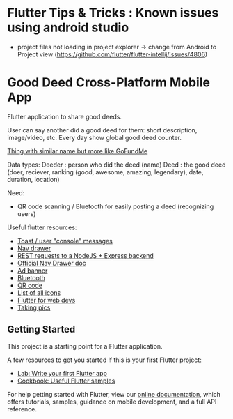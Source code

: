 # Flutter Tips & Tricks : Known issues using android studio
- project files not loading in project explorer -> change from Android to Project view (https://github.com/flutter/flutter-intellij/issues/4806)

# Good Deed Cross-Platform Mobile App

Flutter application to share good deeds. 

User can say another did a good deed for them: short description, image/video, etc. Every day show global good deed counter.

[Thing with similar name but more like GoFundMe](https://www.goodeed.com/)

Data types:
Deeder : person who did the deed (name)
Deed   : the good deed (doer, reciever, ranking (good, awesome, amazing, legendary), date, duration, location)

Need:
- QR code scanning / Bluetooth for easily posting a deed (recognizing users)

Useful flutter resources:
- [Toast / user "console" messages](https://flutter.dev/docs/release/breaking-changes/scaffold-messenger)
- [Nav drawer](https://medium.com/flutter-community/flutter-vi-navigation-drawer-flutter-1-0-3a05e09b0db9)
- [REST requests to a NodeJS + Express backend](https://carmine.dev/posts/multipartpost/)
- [Official Nav Drawer doc](https://flutter.dev/docs/cookbook/design/drawer)
- [Ad banner](https://codelabs.developers.google.com/codelabs/admob-ads-in-flutter#0)
- [Bluetooth](https://blog.kuzzle.io/communicate-through-ble-using-flutter)
- [QR code](https://pub.dev/packages/qrscan)
- [List of all icons](https://api.flutter.dev/flutter/material/Icons-class.html)
- [Flutter for web devs](https://flutter.dev/docs/get-started/flutter-for/web-devs)
- [Taking pics](https://flutter.dev/docs/cookbook/plugins/picture-using-camera)

## Getting Started

This project is a starting point for a Flutter application.

A few resources to get you started if this is your first Flutter project:

- [Lab: Write your first Flutter app](https://flutter.dev/docs/get-started/codelab)
- [Cookbook: Useful Flutter samples](https://flutter.dev/docs/cookbook)

For help getting started with Flutter, view our
[online documentation](https://flutter.dev/docs), which offers tutorials,
samples, guidance on mobile development, and a full API reference.
